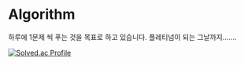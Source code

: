 # Algorithm

하루에 1문제 씩 푸는 것을 목표로 하고 있습니다.
플레티넘이 되는 그날까지.......

[![Solved.ac Profile](http://mazassumnida.wtf/api/v2/generate_badge?boj=erica0321)](https://solved.ac/erica0321/)
